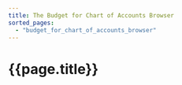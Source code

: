 ```yaml
---
title: The Budget for Chart of Accounts Browser
sorted_pages:
  - "budget_for_chart_of_accounts_browser"
---
```

# {{page.title}}
